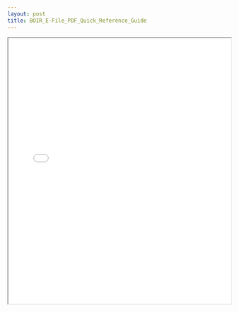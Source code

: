 ```yaml
---
layout: post
title: BOIR_E-File_PDF_Quick_Reference_Guide
---
```


<div class="pdf-container">
<iframe src="/ea/assets/pdfs/BOIR_E-File_PDF_Quick_Reference_Guide.pdf" height="600" width="100%" allowFullScreen="true"></iframe>
</div>

